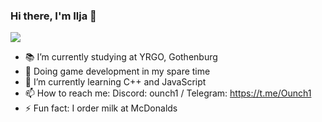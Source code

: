 ### Hi there, I'm Ilja 👹

![](https://i.imgur.com/JInS4Ko.png)

- 📚 I’m currently studying at YRGO, Gothenburg
- 🐙 Doing game development in my spare time
- 🌱 I’m currently learning C++ and JavaScript
- 📫 How to reach me: Discord: ounch1 / Telegram: https://t.me/Ounch1
- ⚡ Fun fact: I order milk at McDonalds
